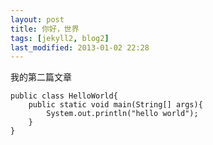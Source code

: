 ```yaml
---
layout: post
title: 你好，世界
tags: [jekyll2, blog2]
last_modified: 2013-01-02 22:28
---
```


我的第二篇文章

    public class HelloWorld{
        public static void main(String[] args){
            System.out.println("hello world");
        }
    }
